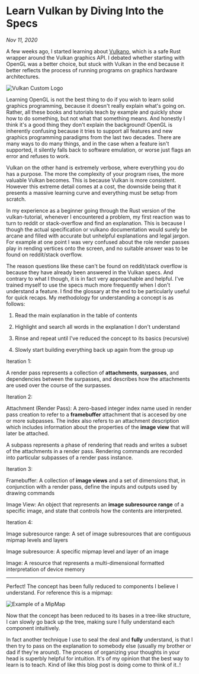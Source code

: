 # Learn Vulkan by Diving Into the Specs
*Nov 11, 2020*

A few weeks ago, I started learning about [Vulkano](https://github.com/vulkano-rs/vulkano), which is a safe Rust wrapper around the Vulkan graphics API. I debated whether starting with OpenGL was a better choice, but stuck with Vulkan in the end because it better reflects the process of running programs on graphics hardware architectures.

![Vulkan Custom Logo](../images/vulkan.jpg)

Learning OpenGL is not the best thing to do if you wish to learn solid graphics programming, because it doesn't really explain what's going on. Rather, all these books and tutorials teach by example and quickly show how to do something, but not what that something means. And honestly I think it's a good thing they don't explain the background! OpenGL is inherently confusing because it tries to support all features and new graphics programming paradigms from the last two decades. There are many ways to do many things, and in the case when a feature isn't supported, it silently falls back to software emulation, or worse just flags an error and refuses to work.

Vulkan on the other hand is extremely verbose, where everything you do has a purpose. The more the complexity of your program rises, the more valuable Vulkan becomes. This is because Vulkan is more consistent. However this extreme detail comes at a cost, the downside being that it presents a massive learning curve and everything must be setup from scratch.

In my experience as a beginner going through the Rust version of the vulkan-tutorial, whenever I encountered a problem, my first reaction was to turn to reddit or stack-overflow and find an explanation. This is because I though the actual specification or vulkano documentation would surely be arcane and filled with accurate but unhelpful explanations and legal jargon. For example at one point I was very confused about the role render passes play in rending vertices onto the screen, and no suitable answer was to be found on reddit/stack overflow.

The reason questions like these can't be found on reddit/stack overflow is because they have already been answered in the Vulkan specs. And contrary to what I though, it is in fact very approachable and helpful. I've trained myself to use the specs much more frequently when I don't understand a feature. I find the glossary at the end to be particularly useful for quick recaps. My methodology for understanding a concept is as follows:



1. Read the main explanation in the table of contents

2. Highlight and search all words in the explanation I don't understand

3. Rinse and repeat until I've reduced the concept to its basics (recursive)

4. Slowly start building everything back up again from the group up

Iteration 1:

A render pass represents a collection of **attachments**, **surpasses**, and dependencies between the surpasses, and describes how the attachments are used over the course of the surpasses.

Iteration 2:

Attachment (Render Pass): A zero-based integer index name used in render pass creation to refer to a **framebuffer** attachment that is accesed by one or more subpasses. The index also refers to an attachment description which includes information about the properties of the **image view** that will later be attached.

A subpass represents a phase of rendering that reads and writes a subset of the attachments in a render pass. Rendering commands are recorded into particular subpasses of a render pass instance.

Iteration 3:

Framebuffer: A collection of **image views** and a set of dimensions that, in conjunction with a render pass, define the inputs and outputs used by drawing commands

Image View: An object that represents an **image subresource range** of a specific image, and state that controls how the contents are interpreted.

Iteration 4:

Image subresource range: A set of image subresources that are contiguous mipmap levels and layers

Image subresource: A specific mipmap level and layer of an image

Image: A resource that represents a multi-dimensional formatted interpretation of device memory

---

Perfect! The concept has been fully reduced to components I believe I understand. For reference this is a mipmap:

![Example of a MipMap](../images/mipmap.jpg)

Now that the concept has been reduced to its bases in a tree-like structure, I can slowly go back up the tree, making sure I fully understand each component intuitively.

In fact another technique I use to seal the deal and **fully** understand, is that I then try to pass on the explanation to somebody else (usually my brother or dad if they're around). The process of organizing your thoughts in your head is superbly helpful for intuition. It's of my opinion that the best way to learn is to teach. Kind of like this blog post is doing come to think of it..!
